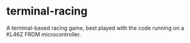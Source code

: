 # terminal-racing
A terminal-based racing game, best played with the code running on a KL46Z FRDM microcontroller.
